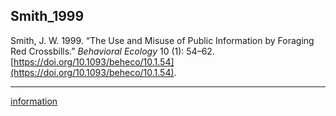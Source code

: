## Smith_1999

Smith, J. W. 1999. “The Use and Misuse of Public Information by Foraging Red Crossbills.” _Behavioral Ecology_ 10 (1): 54–62. [https://doi.org/10.1093/beheco/10.1.54](https://doi.org/10.1093/beheco/10.1.54).

---

[information](../topics/information.md)
